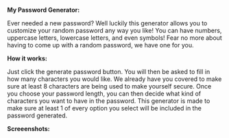 **My Password Generator:**

Ever needed a new password? Well luckily this generator
allows you to customize your random password any way you like!
You can have numbers, uppercase letters, lowercase letters, and even symbols!
Fear no more about having to come up with a random password, we have one for you.

**How it works:**

Just click the generate password button. You will then be asked to fill in
how many characters you would like. We already have you covered to make sure at least 8 
characters are being used to make yourself secure. Once you choose your password
length, you can then decide what kind of characters you want to have in the password.
This generator is made to make sure at least 1 of every option you select will be included
in the password generated. 

**Screeenshots:**
